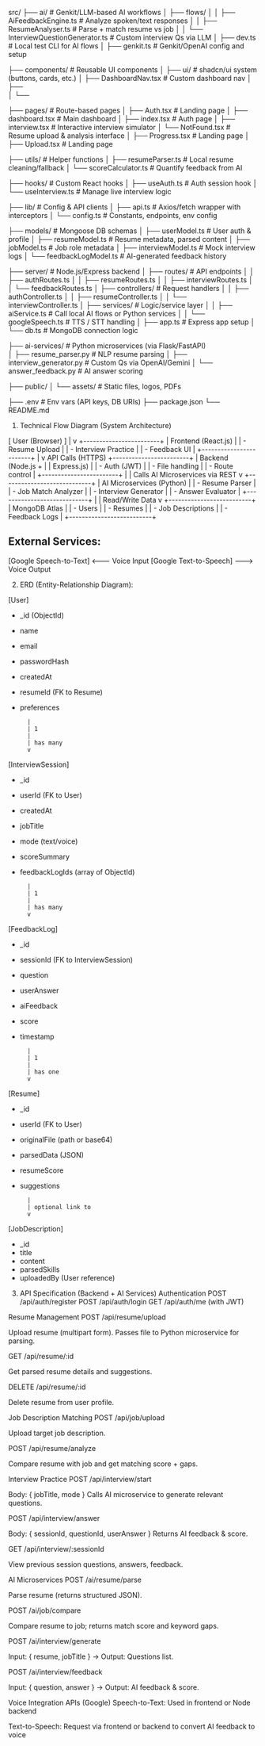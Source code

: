 src/
├── ai/                            # Genkit/LLM-based AI workflows
│   ├── flows/
│   │   ├── AiFeedbackEngine.ts            # Analyze spoken/text responses
│   │   ├── ResumeAnalyser.ts              # Parse + match resume vs job
│   │   └── InterviewQuestionGenerator.ts  # Custom interview Qs via LLM
│   ├── dev.ts                    # Local test CLI for AI flows
│   ├── genkit.ts                 # Genkit/OpenAI config and setup

├── components/                   # Reusable UI components
│   ├── ui/                       # shadcn/ui system (buttons, cards, etc.)
│   ├── DashboardNav.tsx          # Custom dashboard nav
│   ├──   
│   └── 

├── pages/                        # Route-based pages
│   ├── Auth.tsx                 # Landing page
│   ├── dashboard.tsx             # Main dashboard
│   ├── index.tsx                 # Auth page
│   ├── interview.tsx             # Interactive interview simulator
│   └── NotFound.tsx                # Resume upload & analysis interface
│   ├── Progress.tsx                 # Landing page
│   ├── Upload.tsx                 # Landing page


├── utils/                        #  Helper functions
│   ├── resumeParser.ts           # Local resume cleaning/fallback
│   └── scoreCalculator.ts        # Quantify feedback from AI

├── hooks/                        # Custom React hooks
│   ├── useAuth.ts                # Auth session hook
│   └── useInterview.ts           # Manage live interview logic

├── lib/                          # Config & API clients
│   ├── api.ts                    # Axios/fetch wrapper with interceptors
│   └── config.ts                 # Constants, endpoints, env config

├── models/                       # Mongoose DB schemas
│   ├── userModel.ts              # User auth & profile
│   ├── resumeModel.ts            # Resume metadata, parsed content
│   ├── jobModel.ts               # Job role metadata
│   ├── interviewModel.ts         # Mock interview logs
│   └── feedbackLogModel.ts       # AI-generated feedback history

├── server/                       # Node.js/Express backend
│   ├── routes/                   # API endpoints
│   │   ├── authRoutes.ts
│   │   ├── resumeRoutes.ts
│   │   ├── interviewRoutes.ts
│   │   └── feedbackRoutes.ts
│   ├── controllers/              # Request handlers
│   │   ├── authController.ts
│   │   ├── resumeController.ts
│   │   └── interviewController.ts
│   ├── services/                 # Logic/service layer
│   │   ├── aiService.ts          # Call local AI flows or Python services
│   │   └── googleSpeech.ts       # TTS / STT handling
│   ├── app.ts                    # Express app setup
│   └── db.ts                     # MongoDB connection logic

├── ai-services/                  # Python microservices (via Flask/FastAPI)                                                                                    
│   ├── resume_parser.py          # NLP resume parsing
│   ├── interview_generator.py    # Custom Qs via OpenAI/Gemini
│   └── answer_feedback.py        # AI answer scoring

├── public/
│   └── assets/                   # Static files, logos, PDFs

├── .env                          # Env vars (API keys, DB URIs)
├── package.json
└── README.md



 1. Technical Flow Diagram (System Architecture)

[ User (Browser) ]
       |
       v
+------------------------+
|  Frontend (React.js)   |
|  - Resume Upload       |
|  - Interview Practice  |
|  - Feedback UI         |
+------------------------+
       |
       v  API Calls (HTTPS)
+------------------------+
| Backend (Node.js +     |
| Express.js)            |
| - Auth (JWT)           |
| - File handling        |
| - Route control        |
+------------------------+
       |
       | Calls AI Microservices via REST
       v
+----------------------------+
| AI Microservices (Python)  |
| - Resume Parser            |
| - Job Match Analyzer       |
| - Interview Generator      |
| - Answer Evaluator         |
+----------------------------+
       |
       | Read/Write Data
       v
+--------------------------+
| MongoDB Atlas            |
| - Users                  |
| - Resumes                |
| - Job Descriptions       |
| - Feedback Logs          |
+--------------------------+

External Services:
------------------
[Google Speech-to-Text] <--- Voice Input
[Google Text-to-Speech] ---> Voice Output



2. ERD (Entity-Relationship Diagram):

[User]
- _id (ObjectId)
- name
- email
- passwordHash
- createdAt
- resumeId (FK to Resume)
- preferences

        |
        | 1
        |
        | has many
        v

[InterviewSession]
- _id
- userId (FK to User)
- createdAt
- jobTitle
- mode (text/voice)
- scoreSummary
- feedbackLogIds (array of ObjectId)

        |
        | 1
        |
        | has many
        v

[FeedbackLog]
- _id
- sessionId (FK to InterviewSession)
- question
- userAnswer
- aiFeedback
- score
- timestamp

        |
        | 1
        |
        | has one
        v

[Resume]
- _id
- userId (FK to User)
- originalFile (path or base64)
- parsedData (JSON)
- resumeScore
- suggestions

        |
        | optional link to
        v

[JobDescription]
- _id
- title
- content
- parsedSkills
- uploadedBy (User reference)




 3. API Specification (Backend + AI Services)
Authentication
POST /api/auth/register
POST /api/auth/login
GET /api/auth/me (with JWT)

 Resume Management
POST /api/resume/upload

Upload resume (multipart form). Passes file to Python microservice for parsing.

GET /api/resume/:id

Get parsed resume details and suggestions.

DELETE /api/resume/:id

Delete resume from user profile.

 Job Description Matching
POST /api/job/upload

Upload target job description.

POST /api/resume/analyze

Compare resume with job and get matching score + gaps.

Interview Practice
POST /api/interview/start

Body: { jobTitle, mode }
Calls AI microservice to generate relevant questions.

POST /api/interview/answer

Body: { sessionId, questionId, userAnswer }
Returns AI feedback & score.

GET /api/interview/:sessionId

View previous session questions, answers, feedback.

 AI Microservices
POST /ai/resume/parse

Parse resume (returns structured JSON).

POST /ai/job/compare

Compare resume to job; returns match score and keyword gaps.

POST /ai/interview/generate

Input: { resume, jobTitle } → Output: Questions list.

POST /ai/interview/feedback

Input: { question, answer } → Output: AI feedback & score.

Voice Integration APIs (Google)
Speech-to-Text: Used in frontend or Node backend

Text-to-Speech: Request via frontend or backend to convert AI feedback to voice
